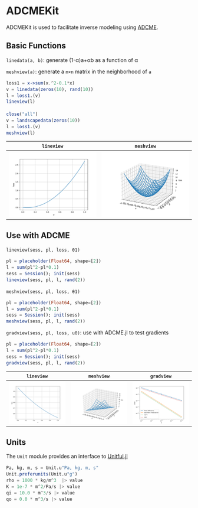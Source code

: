 # ADCMEKit

ADCMEKit is used to facilitate inverse modeling using [ADCME](https://github.com/kailaix/ADCME.jl). 

## Basic Functions

`linedata(a, b)`: generate (1-α)a+αb as a function of α

`meshview(a)`: generate a `m×n` matrix in the neighborhood of `a`

```julia
loss1 = x->sum(x.^2-0.1*x)
v = linedata(zeros(10), rand(10))
l = loss1.(v)
lineview(l)

close("all")
v = landscapedata(zeros(10))
l = loss1.(v)
meshview(l)
```



| `lineview`           | `meshview`      |
| -------------------- | -------------------- |
| ![](./others/f1.png) | ![](./others/f2.png) |


## Use with ADCME 

`lineview(sess, pl, loss, θ1)`
```julia
pl = placeholder(Float64, shape=[2])
l = sum(pl^2-pl*0.1)
sess = Session(); init(sess)
lineview(sess, pl, l, rand(2))
```

`meshview(sess, pl, loss, θ1)`
```julia
pl = placeholder(Float64, shape=[2])
l = sum(pl^2-pl*0.1)
sess = Session(); init(sess)
meshview(sess, pl, l, rand(2))
```

`gradview(sess, pl, loss, u0)`: use with ADCME.jl to test gradients

```julia
pl = placeholder(Float64, shape=[2])
l = sum(pl^2-pl*0.1)
sess = Session(); init(sess)
gradview(sess, pl, l, rand(2))
```
| `lineview`           | `meshview`      | `gradview` |
| -------------------- | -------------------- | -------------------- |
| ![](./others/f4.png) | ![](./others/f5.png) | ![](./others/f3.png) |


## Units
The `Unit` module provides an interface to [Unitful.jl](https://github.com/PainterQubits/Unitful.jl)

```julia
Pa, kg, m, s = Unit.u"Pa, kg, m, s"
Unit.preferunits(Unit.u"g")
rho = 1000 * kg/m^3  |> value
K = 1e-7 * m^2/Pa/s |> value
qi = 10.0 * m^3/s |> value
qo = 0.0 * m^3/s |> value
```